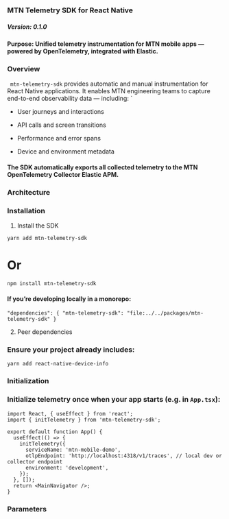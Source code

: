 ### MTN Telemetry SDK for React Native

##### Version: 0.1.0
#### Purpose: Unified telemetry instrumentation for MTN mobile apps — powered by OpenTelemetry, integrated with Elastic.

### Overview

``
mtn-telemetry-sdk`` provides automatic and manual instrumentation for React Native applications.
It enables MTN engineering teams to capture end-to-end observability data — including:
`
* User journeys and interactions

* API calls and screen transitions

* Performance and error spans

* Device and environment metadata

#### The SDK automatically exports all collected telemetry to the MTN OpenTelemetry Collector Elastic APM.



### Architecture



### Installation

1. Install the SDK

``yarn add mtn-telemetry-sdk``

# Or

``npm install mtn-telemetry-sdk``

#### If you’re developing locally in a monorepo:

``
"dependencies": {
  "mtn-telemetry-sdk": "file:../../packages/mtn-telemetry-sdk"
}
``

2. Peer dependencies

### Ensure your project already includes:

``yarn add react-native-device-info``

### Initialization

### Initialize telemetry once when your app starts (e.g. in ``App.tsx``):


````
import React, { useEffect } from 'react';
import { initTelemetry } from 'mtn-telemetry-sdk';

export default function App() {
  useEffect(() => {
    initTelemetry({
      serviceName: 'mtn-mobile-demo',
      otlpEndpoint: 'http://localhost:4318/v1/traces', // local dev or collector endpoint
      environment: 'development',
    });
  }, []);
  return <MainNavigator />;
}
````

### Parameters
